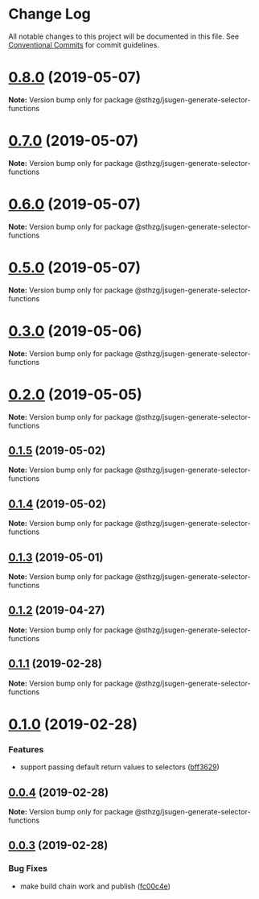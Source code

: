 # Change Log

All notable changes to this project will be documented in this file.
See [Conventional Commits](https://conventionalcommits.org) for commit guidelines.

# [0.8.0](https://github.com/sthzg/jsugen/compare/v0.3.0...v0.8.0) (2019-05-07)

**Note:** Version bump only for package @sthzg/jsugen-generate-selector-functions





# [0.7.0](https://github.com/sthzg/jsugen/compare/v0.3.0...v0.7.0) (2019-05-07)

**Note:** Version bump only for package @sthzg/jsugen-generate-selector-functions





# [0.6.0](https://github.com/sthzg/jsugen/compare/v0.3.0...v0.6.0) (2019-05-07)

**Note:** Version bump only for package @sthzg/jsugen-generate-selector-functions





# [0.5.0](https://github.com/sthzg/jsugen/compare/v0.3.0...v0.5.0) (2019-05-07)

**Note:** Version bump only for package @sthzg/jsugen-generate-selector-functions





# [0.3.0](https://github.com/sthzg/jsugen/compare/v0.2.0...v0.3.0) (2019-05-06)

**Note:** Version bump only for package @sthzg/jsugen-generate-selector-functions





# [0.2.0](https://github.com/sthzg/jsugen/compare/v0.1.5...v0.2.0) (2019-05-05)

**Note:** Version bump only for package @sthzg/jsugen-generate-selector-functions





## [0.1.5](https://github.com/sthzg/jsugen/compare/v0.1.4...v0.1.5) (2019-05-02)

**Note:** Version bump only for package @sthzg/jsugen-generate-selector-functions





## [0.1.4](https://github.com/sthzg/jsugen/compare/v0.1.3...v0.1.4) (2019-05-02)

**Note:** Version bump only for package @sthzg/jsugen-generate-selector-functions





## [0.1.3](https://github.com/sthzg/jsugen/compare/v0.1.2...v0.1.3) (2019-05-01)

**Note:** Version bump only for package @sthzg/jsugen-generate-selector-functions





## [0.1.2](https://github.com/sthzg/jsugen/compare/v0.1.1...v0.1.2) (2019-04-27)

**Note:** Version bump only for package @sthzg/jsugen-generate-selector-functions





## [0.1.1](https://github.com/sthzg/jsugen/compare/v0.1.0...v0.1.1) (2019-02-28)

**Note:** Version bump only for package @sthzg/jsugen-generate-selector-functions





# [0.1.0](https://github.com/sthzg/jsugen/compare/v0.0.4...v0.1.0) (2019-02-28)


### Features

* support passing default return values to selectors ([bff3629](https://github.com/sthzg/jsugen/commit/bff3629))





## [0.0.4](https://github.com/sthzg/jsugen/compare/v0.0.3...v0.0.4) (2019-02-28)

**Note:** Version bump only for package @sthzg/jsugen-generate-selector-functions





## [0.0.3](https://github.com/sthzg/jsugen/compare/v0.0.3-beta.1...v0.0.3) (2019-02-28)


### Bug Fixes

* make build chain work and publish ([fc00c4e](https://github.com/sthzg/jsugen/commit/fc00c4e))

